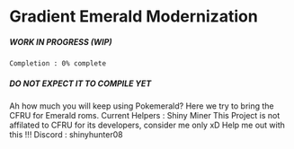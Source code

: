 # Gradient Emerald Modernization
##### WORK IN PROGRESS (WIP) 
``Completion : 0% complete``
##### DO NOT EXPECT IT TO COMPILE YET
Ah how much you will keep using Pokemerald? Here we try to bring the CFRU for Emerald roms.
Current Helpers : Shiny Miner
This Project is not affilated to CFRU for its developers, consider me only xD
Help me out with this !!! Discord : shinyhunter08